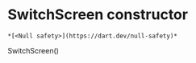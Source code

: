 


# SwitchScreen constructor




    *[<Null safety>](https://dart.dev/null-safety)*



SwitchScreen()













